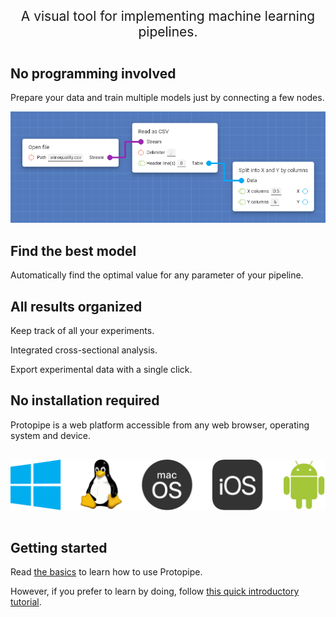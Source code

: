 <p style="text-align: center; font-size: 1.5em; margin-bottom: 2em">
    A visual tool for implementing machine learning pipelines.
</p>

## No programming involved

Prepare your data and train multiple models just by connecting a few nodes.

![3 connected cards](assets/img/basics/design_1.png)

## Find the best model

Automatically find the optimal value for any parameter of your pipeline.

## All results organized

Keep track of all your experiments.

Integrated cross-sectional analysis.

Export experimental data with a single click.

## No installation required

Protopipe is a web platform accessible from any web browser, operating system and device.

<p style="text-align: center">
    <img class="hardcoded" src="assets/img/operating_systems.svg" alt="Windows, Linux, macOS, iOS, Android" style="margin: 1rem 0" />
</p>

## Getting started

Read [the basics](basics.html) to learn how to use Protopipe.

However, if you prefer to learn by doing, follow [this quick introductory tutorial](tutorials/introductory).
